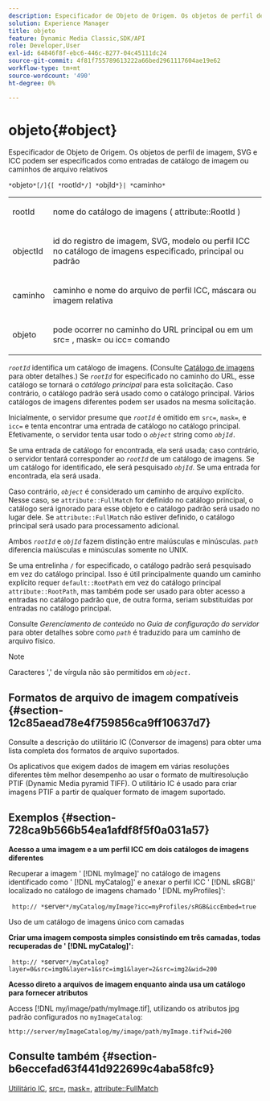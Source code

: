 ```yaml
---
description: Especificador de Objeto de Origem. Os objetos de perfil de imagem, SVG e ICC podem ser especificados como entradas de catálogo de imagem ou caminhos de arquivo relativos
solution: Experience Manager
title: objeto
feature: Dynamic Media Classic,SDK/API
role: Developer,User
exl-id: 64846f8f-ebc6-446c-8277-04c45111dc24
source-git-commit: 4f81f755789613222a66bed2961117604ae19e62
workflow-type: tm+mt
source-wordcount: '490'
ht-degree: 0%

---
```


# objeto{#object}

Especificador de Objeto de Origem. Os objetos de perfil de imagem, SVG e ICC podem ser especificados como entradas de catálogo de imagem ou caminhos de arquivo relativos

`*`objeto`*[/]{[ *`rootId`*/] *`objId`*}| *`caminho`*`

<table id="simpletable_A8B9B4D508B94BE5B7F6112F0A5F8270"> 
 <tr class="strow"> 
  <td class="stentry"> <p> <span class="codeph"> <span class="varname"> rootId </span> </span> </p> </td> 
  <td class="stentry"> <p>nome do catálogo de imagens ( <span class="codeph"> attribute::RootId </span>) </p> </td> 
 </tr> 
 <tr class="strow"> 
  <td class="stentry"> <p> <span class="codeph"> <span class="varname"> objectId </span> </span> </p> </td> 
  <td class="stentry"> <p>id do registro de imagem, SVG, modelo ou perfil ICC no catálogo de imagens especificado, principal ou padrão </p> </td> 
 </tr> 
 <tr class="strow"> 
  <td class="stentry"> <p> <span class="codeph"> <span class="varname"> caminho </span> </span> </p> </td> 
  <td class="stentry"> <p>caminho e nome do arquivo de perfil ICC, máscara ou imagem relativa </p> </td> 
 </tr> 
 <tr class="strow"> 
  <td class="stentry"> <p> <span class="codeph"> <span class="varname"> objeto </span> </span> </p> </td> 
  <td class="stentry"> <p>pode ocorrer no caminho do URL principal ou em um <span class="codeph"> src= </span>, <span class="codeph"> mask= </span>ou <span class="codeph"> icc= </span> comando </p> </td> 
 </tr> 
</table>

*`rootId`* identifica um catálogo de imagens. (Consulte [Catálogo de imagens](../../../../../is-api/image-catalog/image-serving-api-ref/c-image-catalog-reference/c-overview/c-overview.md#concept-9ce2b6a133de45f783e95cabc5810ac3) para obter detalhes.) Se *`rootId`* for especificado no caminho do URL, esse catálogo se tornará o *catálogo principal* para esta solicitação. Caso contrário, o catálogo padrão será usado como o catálogo principal. Vários catálogos de imagens diferentes podem ser usados na mesma solicitação.

Inicialmente, o servidor presume que *`rootId`* é omitido em `src=`, `mask=`, e `icc=` e tenta encontrar uma entrada de catálogo no catálogo principal. Efetivamente, o servidor tenta usar todo o *`object`* string como *`objId.`*

Se uma entrada de catálogo for encontrada, ela será usada; caso contrário, o servidor tentará corresponder ao *`rootId`* de um catálogo de imagens. Se um catálogo for identificado, ele será pesquisado *`objId`*. Se uma entrada for encontrada, ela será usada.

Caso contrário, *`object`* é considerado um caminho de arquivo explícito. Nesse caso, se `attribute::FullMatch` for definido no catálogo principal, o catálogo será ignorado para esse objeto e o catálogo padrão será usado no lugar dele. Se `attribute::FullMatch` não estiver definido, o catálogo principal será usado para processamento adicional.

Ambos *`rootId`* e *`objId`* fazem distinção entre maiúsculas e minúsculas. *`path`* diferencia maiúsculas e minúsculas somente no UNIX.

Se uma entrelinha `/` for especificado, o catálogo padrão será pesquisado em vez do catálogo principal. Isso é útil principalmente quando um caminho explícito requer `default::RootPath` em vez do catálogo principal `attribute::RootPath`, mas também pode ser usado para obter acesso a entradas no catálogo padrão que, de outra forma, seriam substituídas por entradas no catálogo principal.

Consulte *Gerenciamento de conteúdo* no *Guia de configuração do servidor* para obter detalhes sobre como *`path`* é traduzido para um caminho de arquivo físico.

>[!NOTE]
>
>Caracteres &#39;,&#39; de vírgula não são permitidos em *`object.`*

## Formatos de arquivo de imagem compatíveis {#section-12c85aead78e4f759856ca9ff10637d7}

Consulte a descrição do utilitário IC (Conversor de imagens) para obter uma lista completa dos formatos de arquivo suportados.

Os aplicativos que exigem dados de imagem em várias resoluções diferentes têm melhor desempenho ao usar o formato de multiresolução PTIF (Dynamic Media pyramid TIFF). O utilitário IC é usado para criar imagens PTIF a partir de qualquer formato de imagem suportado.

## Exemplos {#section-728ca9b566b54ea1afdf8f5f0a031a57}

**Acesso a uma imagem e a um perfil ICC em dois catálogos de imagens diferentes**

Recuperar a imagem &#39; [!DNL myImage]&#39; no catálogo de imagens identificado como &#39; [!DNL myCatalog]&#39; e anexar o perfil ICC &#39; [!DNL sRGB]&#39; localizado no catálogo de imagens chamado &#39; [!DNL myProfiles]&#39;:

` http:// *`server`*/myCatalog/myImage?icc=myProfiles/sRGB&iccEmbed=true`

Uso de um catálogo de imagens único com camadas

**Criar uma imagem composta simples consistindo em três camadas, todas recuperadas de &#39; [!DNL myCatalog]&#39;:**

` http:// *`server`*/myCatalog?layer=0&src=img0&layer=1&src=img1&layer=2&src=img2&wid=200`

**Acesso direto a arquivos de imagem enquanto ainda usa um catálogo para fornecer atributos**

Access [!DNL my/image/path/myImage.tif], utilizando os atributos jpg padrão configurados no `myImageCatalog`:

`http://server/myImageCatalog/my/image/path/myImage.tif?wid=200`

## Consulte também {#section-b6eccefad63f441d922699c4aba58fc9}

[Utilitário IC](../../../../../is-api/is-utils/utilities/r-ic.md#reference-de9f43c63a8f48f1a755ff1760af8b7b), [src=](../../../../../is-api/http-ref/image-serving-api-ref/c-http-protocol-reference/c-command-reference/r-src.md#reference-f6506637778c4c69bf106a7924a91ab1), [mask=](../../../../../is-api/http-ref/image-serving-api-ref/c-http-protocol-reference/c-command-reference/r-mask.md#reference-922254e027404fb890b850e2723ee06e), [attribute::FullMatch](../../../../../is-api/image-catalog/image-serving-api-ref/c-image-catalog-reference/c-attributes-reference/r-fullmatch.md#reference-c3a72f31672a48b386943d6781cf50d7)

